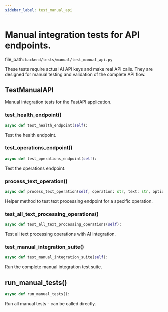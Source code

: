 ```yaml
---
sidebar_label: test_manual_api
---
```


# Manual integration tests for API endpoints.

  file_path: `backend/tests/manual/test_manual_api.py`

These tests require actual AI API keys and make real API calls.
They are designed for manual testing and validation of the complete API flow.

## TestManualAPI

Manual integration tests for the FastAPI application.

### test_health_endpoint()

```python
async def test_health_endpoint(self):
```

Test the health endpoint.

### test_operations_endpoint()

```python
async def test_operations_endpoint(self):
```

Test the operations endpoint.

### process_text_operation()

```python
async def process_text_operation(self, operation: str, text: str, options: Optional[Dict[str, Any]] = None, question: Optional[str] = None) -> Tuple[int, Optional[dict]]:
```

Helper method to test text processing endpoint for a specific operation.

### test_all_text_processing_operations()

```python
async def test_all_text_processing_operations(self):
```

Test all text processing operations with AI integration.

### test_manual_integration_suite()

```python
async def test_manual_integration_suite(self):
```

Run the complete manual integration test suite.

## run_manual_tests()

```python
async def run_manual_tests():
```

Run all manual tests - can be called directly.
